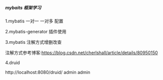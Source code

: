 
##### mybaits 框架学习

1.mybatis 一对一 一对多 配置



2.mybatis-generator 插件使用



3.mybatis 注解方式增删改查

注解方式参考博客:https://blog.csdn.net/cherlshall/article/details/80950150
<br>


4.druid

http://localhost:8080/druid/
admin
admin



